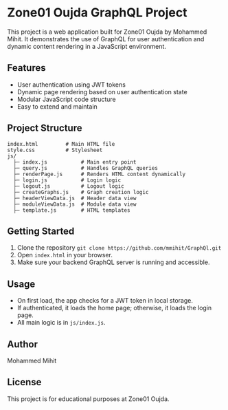 # Zone01 Oujda GraphQL Project

This project is a web application built for Zone01 Oujda by Mohammed Mihit. It demonstrates the use of GraphQL for user authentication and dynamic content rendering in a JavaScript environment.

## Features
- User authentication using JWT tokens
- Dynamic page rendering based on user authentication state
- Modular JavaScript code structure
- Easy to extend and maintain

## Project Structure
```
index.html         # Main HTML file
style.css          # Stylesheet
js/
  ├─ index.js           # Main entry point
  ├─ query.js           # Handles GraphQL queries
  ├─ renderPage.js      # Renders HTML content dynamically
  ├─ login.js           # Login logic
  ├─ logout.js          # Logout logic
  ├─ createGraphs.js    # Graph creation logic
  ├─ headerViewData.js  # Header data view
  ├─ moduleViewData.js  # Module data view
  ├─ template.js        # HTML templates
```

## Getting Started
1. Clone the repository `git clone https://github.com/mmihit/GraphQl.git`
2. Open `index.html` in your browser.
3. Make sure your backend GraphQL server is running and accessible.

## Usage
- On first load, the app checks for a JWT token in local storage.
- If authenticated, it loads the home page; otherwise, it loads the login page.
- All main logic is in `js/index.js`.

## Author
Mohammed Mihit

## License
This project is for educational purposes at Zone01 Oujda.
